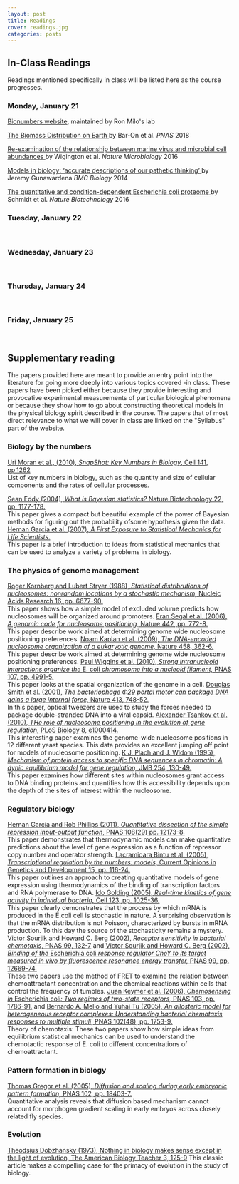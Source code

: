 ```yaml
---
layout: post
title: Readings
cover: readings.jpg
categories: posts
---
```


## In-Class Readings

Readings mentioned specifically in class will be listed here as the course progresses.

### Monday, January 21

<a href="https://bionumbers.hms.harvard.edu/search.aspx"> Bionumbers website</a>, maintained by Ron Milo's lab

<a href="http://rpdata.caltech.edu/publications/Bar-On_2018.pdf"> The Biomass Distribution on Earth </a> by Bar-On et al. <i>PNAS</i> 2018

<a href="http://www.rpdata.caltech.edu/courses/course_papers/Naturemicrobiology_Wigington_2016.pdf"> Re-examination of the relationship between marine virus and microbial cell abundances </a> by Wigington et al. <i>Nature Microbiology</i> 2016

<a href="https://bmcbiol.biomedcentral.com/articles/10.1186/1741-7007-12-29"> Models in biology: ‘accurate descriptions of our pathetic thinking’ </a> by Jeremy Gunawardena <i>BMC Biology</i> 2014

<a href="http://www.rpdata.caltech.edu/courses/course_papers/NatureBiotech_Schmidt_2016.pdf"> The quantitative and condition-dependent Escherichia coli proteome </a> by Schmidt et al. <i>Nature Biotechnology</i> 2016

### Tuesday, January 22

<br/>

### Wednesday, January 23

<br/>

### Thursday, January 24

<br/>

### Friday, January 25

<br/>

## Supplementary reading

The papers provided here are meant to provide an entry point
into the literature for going more deeply into various topics
covered -in class.   These papers have been picked either
because they provide interesting and provocative experimental
measurements of particular biological phenomena or because they
show how to go about constructing theoretical models in the
physical biology spirit described in the course. The papers
that of most direct relevance to what we will cover in class
are linked on the "Syllabus" part of the website.

### Biology by the numbers
 <a href="http://www.rpdata.caltech.edu/courses/PBoC_CSHL_2015/files_2015/articles/Milo%20Cell%20SnapShot%202010.pdf">Uri Moran et al., (2010), <i> SnapShot: Key Numbers in Biology</i>, Cell 141, pp.1262</a> <br/> List of key numbers in biology, such as the quantity and size of cellular components and the rates of cellular processes.

 <a href="http://www.rpdata.caltech.edu/courses/PBoC_CSHL_2015/files_2015/articles/eddy%20bayesian%20methods.pdf">
Sean Eddy (2004), <i> What is Bayesian statistics?</i> Nature Biotechnology 22, pp.  1177-178. </a><br />
This paper gives a compact but beautiful example of the
power of Bayesian methods for figuring out the
probability ofsome hypothesis given the data.

 <a href="http://www.rpdata.caltech.edu/courses/PBoC_CSHL_2015/files_2015/articles/First_exposure_Garcia_2007.pdf">
    Hernan Garcia et al. (2007), <i> A First Exposure to Statistical Mechanics for Life Scientists</i>.</a><br />
This paper is a brief introduction to ideas from statistical mechanics that can
be used to analyze a variety of problems in biology.

### The physics of genome management
<a href="http://www.rpdata.caltech.edu/courses/PBoC_CSHL_2015/files_2015/articles/kornbergStryernar_nucleosome_positioning.pdf">
Roger Kornberg and Lubert Stryer (1988), <i>Statistical distribrutions of nucleosomes: nonrandom locations by a stochastic mechanism,</i> Nucleic Acids Research 16, pp. 6677-90.</a><br />
This paper shows how a simple model of excluded volume predicts how nucleosomes will be organized around promoters.


 <a href="http://www.rpdata.caltech.edu/courses/PBoC_CSHL_2015/files_2015/articles/Widom_Segal_2006_Nature.pdf">
Eran Segal et al. (2006), <i> A genomic code for nucleosome positioning,</i> Nature 442, pp. 772-8.</a><br />
This paper describe work aimed at determining genome wide nucleosome positioning preferences.

<a href="http://www.rpdata.caltech.edu/courses/PBoC_CSHL_2015/files_2015/articles/Widom_Segal_2009_Nature.pdf">
Noam Kaplan et al. (2009), <i> The DNA-encoded nucleosome organization of a eukaryotic genome,</i> Nature 458, 362-6.</a><br />
This paper describe work aimed at determining genome wide nucleosome positioning preferences.

 <a href="http://www.rpdata.caltech.edu/courses/PBoC_CSHL_2015/files_2015/articles/PNAS-2010-Wiggins.pdf">
Paul Wiggins et al. (2010),<i> Strong intranucleoid interactions organize the </i>E. coli<i> chromosome into a nucleoid filament,</i> PNAS 107, pp. 4991-5.</a><br />
This paper looks at the spatial organization of the genome in a cell.

 <a href="http://www.rpdata.caltech.edu/courses/PBoC_CSHL_2015/files_2015/articles/Bustamante%20and%20Smith%20Nature%202001.pdf">
Douglas Smith et al. (2001), <i>The bacteriophage Φ29 portal motor can package DNA gains a large internal force,</i> Nature 413, 748-52.</a><br />
In this paper, optical tweezers are used to study the forces needed to package double-stranded DNA into a viral capsid.

 <a href="http://www.rpdata.caltech.edu/courses/PBoC_CSHL_2015/files_2015/articles/Tsankov_PLoS_Biology_2010.pdf">
Alexander Tsankov et al. (2010), <i> THe role of nucleosome positioning in the evolution of gene regulation,</i> PLoS Biology 8, e1000414.</a><br />
This interesting paper examines the genome-wide nucleosome positions in
12 different yeast species. This data provides an excellent jumping off
point for models of nucleosome positioning.

 <a href="http://www.rpdata.caltech.edu/courses/PBoC_CSHL_2015/files_2015/articles/PolachWidomJMB1995.pdf">
K.J. Plach and J. Widom (1995), <i>Mechanism of protein access to specific DNA sequences in chromatin: A dynic equilibrium model for gene regulation,</i> JMB 254, 130-49.</a><br />
This paper examines how different sites within nucleosomes
grant access to DNA binding proteins and quantifies how this
accessibility depends upon the depth of the sites of interest
within the nucleosome.

### Regulatory biology

<a href="http://www.rpdata.caltech.edu/courses/PBoC_CSHL_2015/files_2015/articles/Garcia%20PNAS%202011.pdf">
    Hernan Garcia and Rob Phillips (2011), <i>Quantitative dissection of the simple repression input-output function</i>, PNAS 108(29) pp. 12173-8.</a><br />
This paper demonstrates that thermodynamic models can make
quantitative predictions about the level of gene expression as
a function of repressor copy number and operator strength.

<a href="http://www.rpdata.caltech.edu/courses/PBoC_CSHL_2015/files_2015/articles/bintu%20Curr%20Op%20Gen%20Dev%20Models%202005.pdf">
    Lacramioara Bintu et al. (2005), <i> Transcriptional regulation by the numbers: models,</i> Current Opinions in Genetics and Development 15, pp. 116-24.</a><br />
This paper outlines an approach to creating quantitative models
of gene expression using thermodynamics of the binding of
transcription factors and RNA polymerase to DNA.

<a href="http://www.rpdata.caltech.edu/courses/PBoC_CSHL_2015/files_2015/articles/Golding_Cell_2005.pdf">
    Ido Golding (2005), <i>Real-time kinetics of gene activity in individual bacteria,</i> Cell 123, pp. 1025-36.</a> <br />
This paper clearly demonstrates that the process by which mRNA
is produced in the E.coli cell is stochastic in nature. A
surprising observation is that the mRNA distribution is not
Poisson, characterized by bursts in mRNA production. To this
day the source of the stochasticity remains a mystery.

<a href="http://www.rpdata.caltech.edu/courses/PBoC_CSHL_2015/files_2015/articles/BergSourjikPNAS.pdf">
Victor Sourjik and Howard C. Berg (2002), <i>Receptor sensitivity in bacterial chemotaxis</i>, PNAS 99, 132-7</a> and
<a href="http://www.rpdata.caltech.edu/courses/PBoC_CSHL_2015/files_2015/articles/SourjikBergPNAS-2002-Sourjik-12669-74.pdf">
Victor Sourjik and Howard C. Berg (2002), <i> Binding of the </i> Escherichia coli <i> response regulator CheY to its
target measured in vivo by fluorescence resonance energy
transfer,</i> PNAS 99, pp. 12669-74.</a> <br />
These two papers use the method of FRET to examine the relation
between chemoattractant concentration and the chemical
reactions within cells that control the frequency of tumbles.

<a href="http://www.rpdata.caltech.edu/courses/PBoC_CSHL_2015/files_2015/articles/keymer06.pdf">
    Juan Keymer et al. (2006), <i> Chemosensing in </i>Escherichia coli<i>: Two regimes of two-state receptors,</i> PNAS 103, pp. 1786-91.</a>
and
  <a href="http://www.rpdata.caltech.edu/courses/PBoC_CSHL_2015/files_2015/articles/Tu-PNAS-2005-Mello-17354-9.pdf">
Bernardo A. Mello and Yuhai Tu (2005), <i>An allosteric model
  for heterogeneous receptor complexes: Understanding
  bacterial chemotaxis responses to multiple stimuli</i>,
PNAS 102(48), pp. 1753-9.</a><br />
Theory of chemotaxis: These two papers show how simple ideas
from equilibrium statistical mechanics can be used to
understand the chemotactic response of E. coli to different
concentrations of chemoattractant.

### Pattern formation in biology

<a href="http://www.rpdata.caltech.edu/courses/PBoC_CSHL_2015/files_2015/articles/gregor+al_05.pdf">
Thomas Gregor et al. (2005), <i>Diffusion and scaling during early embryonic pattern formation,</i> PNAS 102, pp. 18403-7.</a><br />
Quantitative analysis reveals that diffusion based mechanism
cannot account for morphogen gradient scaling in early embryos
across closely related fly species.

### Evolution
[Theodsius Dobzhansky (1973), Nothing in biology makes sense except in the light of evolution, The American Biology Teacher 3, 125-9](http://www.rpdata.caltech.edu/courses/PBoC_CSHL_2015/files_2015/articles/Dobzhansky_1973.pdf)
This classic article makes a compelling case for the primacy of evolution in the study of biology.

